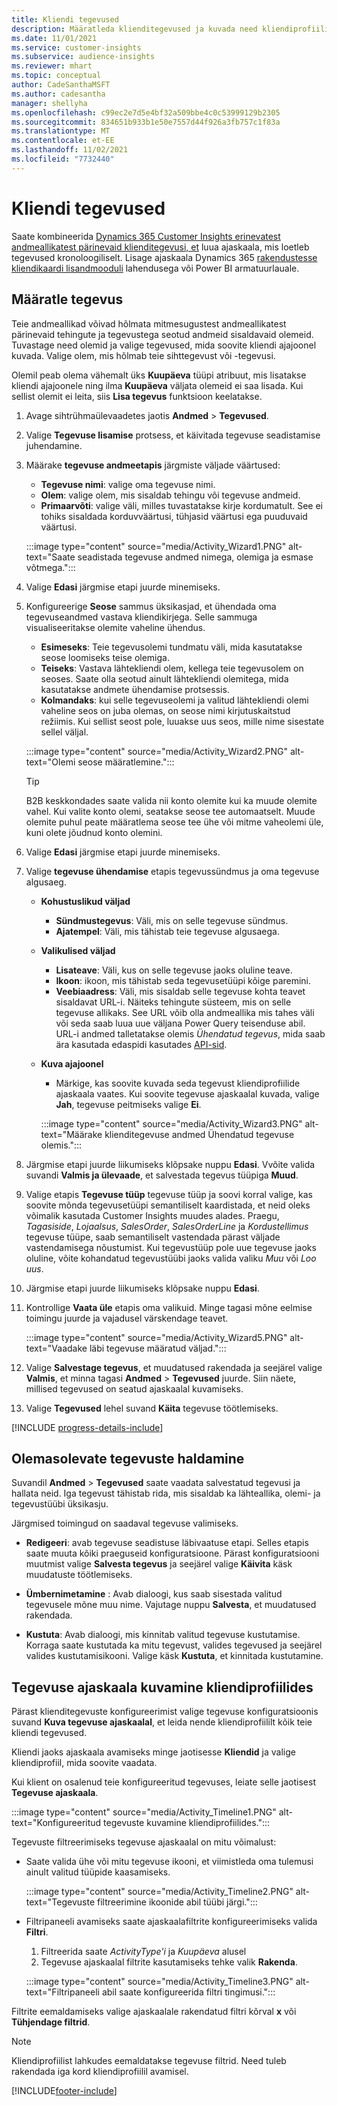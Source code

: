 ```yaml
---
title: Kliendi tegevused
description: Määratleda klienditegevused ja kuvada need kliendiprofiilide ajaskaalal.
ms.date: 11/01/2021
ms.service: customer-insights
ms.subservice: audience-insights
ms.reviewer: mhart
ms.topic: conceptual
author: CadeSanthaMSFT
ms.author: cadesantha
manager: shellyha
ms.openlocfilehash: c99ec2e7d5e4bf32a509bbe4c0c53999129b2305
ms.sourcegitcommit: 834651b933b1e50e7557d44f926a3fb757c1f83a
ms.translationtype: MT
ms.contentlocale: et-EE
ms.lasthandoff: 11/02/2021
ms.locfileid: "7732440"
---
```

# <a name="customer-activities"></a>Kliendi tegevused

Saate kombineerida [Dynamics 365 Customer Insights erinevatest andmeallikatest pärinevaid klienditegevusi, et](data-sources.md) luua ajaskaala, mis loetleb tegevused kronoloogiliselt. Lisage ajaskaala Dynamics 365 [rakendustesse kliendikaardi lisandmooduli](customer-card-add-in.md) lahendusega või Power BI armatuurlauale.

## <a name="define-an-activity"></a>Määratle tegevus

Teie andmeallikad võivad hõlmata mitmesugustest andmeallikatest pärinevaid tehingute ja tegevustega seotud andmeid sisaldavaid olemeid. Tuvastage need olemid ja valige tegevused, mida soovite kliendi ajajoonel kuvada. Valige olem, mis hõlmab teie sihttegevust või -tegevusi.

Olemil peab olema vähemalt üks **Kuupäeva** tüüpi atribuut, mis lisatakse kliendi ajajoonele ning ilma **Kuupäeva** väljata olemeid ei saa lisada. Kui sellist olemit ei leita, siis **Lisa tegevus** funktsioon keelatakse.

1. Avage sihtrühmaülevaadetes jaotis **Andmed** > **Tegevused**.

1. Valige **Tegevuse lisamise** protsess, et käivitada tegevuse seadistamise juhendamine.

1. Määrake **tegevuse andmeetapis** järgmiste väljade väärtused:

   - **Tegevuse nimi**: valige oma tegevuse nimi.
   - **Olem**: valige olem, mis sisaldab tehingu või tegevuse andmeid.
   - **Primaarvõti**: valige väli, milles tuvastatakse kirje kordumatult. See ei tohiks sisaldada korduvväärtusi, tühjasid väärtusi ega puuduvaid väärtusi.

   :::image type="content" source="media/Activity_Wizard1.PNG" alt-text="Saate seadistada tegevuse andmed nimega, olemiga ja esmase võtmega.":::

1. Valige **Edasi** järgmise etapi juurde minemiseks.

1. Konfigureerige **Seose** sammus üksikasjad, et ühendada oma tegevuseandmed vastava kliendikirjega. Selle sammuga visualiseeritakse olemite vaheline ühendus.  

   - **Esimeseks**: Teie tegevusolemi tundmatu väli, mida kasutatakse seose loomiseks teise olemiga.
   - **Teiseks**: Vastava lähtekliendi olem, kellega teie tegevusolem on seoses. Saate olla seotud ainult lähtekliendi olemitega, mida kasutatakse andmete ühendamise protsessis.
   - **Kolmandaks**: kui selle tegevuseolemi ja valitud lähtekliendi olemi vaheline seos on juba olemas, on seose nimi kirjutuskaitstud režiimis. Kui sellist seost pole, luuakse uus seos, mille nime sisestate sellel väljal.

   :::image type="content" source="media/Activity_Wizard2.PNG" alt-text="Olemi seose määratlemine.":::

   > [!TIP]
   > B2B keskkondades saate valida nii konto olemite kui ka muude olemite vahel. Kui valite konto olemi, seatakse seose tee automaatselt. Muude olemite puhul peate määratlema seose tee ühe või mitme vaheolemi üle, kuni olete jõudnud konto olemini.

1. Valige **Edasi** järgmise etapi juurde minemiseks. 

1. Valige **tegevuse ühendamise** etapis tegevussündmus ja oma tegevuse algusaeg. 
   - **Kohustuslikud väljad**
      - **Sündmustegevus**: Väli, mis on selle tegevuse sündmus.
      - **Ajatempel**: Väli, mis tähistab teie tegevuse algusaega.

   - **Valikulised väljad**
      - **Lisateave**: Väli, kus on selle tegevuse jaoks oluline teave.
      - **Ikoon**: ikoon, mis tähistab seda tegevusetüüpi kõige paremini.
      - **Veebiaadress**: Väli, mis sisaldab selle tegevuse kohta teavet sisaldavat URL-i. Näiteks tehingute süsteem, mis on selle tegevuse allikaks. See URL võib olla andmeallika mis tahes väli või seda saab luua uue väljana Power Query teisenduse abil. URL-i andmed talletatakse olemis *Ühendatud tegevus*, mida saab ära kasutada edaspidi kasutades [API-sid](apis.md).

   - **Kuva ajajoonel**
      - Märkige, kas soovite kuvada seda tegevust kliendiprofiilide ajaskaala vaates. Kui soovite tegevuse ajaskaalal kuvada, valige **Jah**, tegevuse peitmiseks valige **Ei**.

      :::image type="content" source="media/Activity_Wizard3.PNG" alt-text="Määrake klienditegevuse andmed Ühendatud tegevuse olemis.":::

1. Järgmise etapi juurde liikumiseks klõpsake nuppu **Edasi**. Vvõite valida suvandi **Valmis ja ülevaade**, et salvestada tegevus tüüpiga **Muud**. 

1. Valige etapis **Tegevuse tüüp** tegevuse tüüp ja soovi korral valige, kas soovite mõnda tegevusetüüpi semantiliselt kaardistada, et neid oleks võimalik kasutada Customer Insights muudes alades. Praegu, *Tagasiside*, *Lojaalsus*, *SalesOrder*, *SalesOrderLine* ja *Kordustellimus* tegevuse tüüpe, saab semantiliselt vastendada pärast väljade vastendamisega nõustumist. Kui tegevustüüp pole uue tegevuse jaoks oluline, võite kohandatud tegevustüübi jaoks valida valiku *Muu* või *Loo uus*.

1. Järgmise etapi juurde liikumiseks klõpsake nuppu **Edasi**. 

1. Kontrollige **Vaata üle** etapis oma valikuid. Minge tagasi mõne eelmise toimingu juurde ja vajadusel värskendage teavet.

   :::image type="content" source="media/Activity_Wizard5.PNG" alt-text="Vaadake läbi tegevuse määratud väljad.":::
   
1. Valige **Salvestage tegevus**, et muudatused rakendada ja seejärel valige **Valmis**, et minna tagasi **Andmed** > **Tegevused** juurde. Siin näete, millised tegevused on seatud ajaskaalal kuvamiseks. 

1. Valige **Tegevused** lehel suvand **Käita** tegevuse töötlemiseks. 

[!INCLUDE [progress-details-include](../includes/progress-details-pane.md)]

## <a name="manage-existing-activities"></a>Olemasolevate tegevuste haldamine

Suvandil **Andmed** > **Tegevused** saate vaadata salvestatud tegevusi ja hallata neid. Iga tegevust tähistab rida, mis sisaldab ka lähteallika, olemi- ja tegevustüübi üksikasju.

Järgmised toimingud on saadaval tegevuse valimiseks. 

- **Redigeeri**: avab tegevuse seadistuse läbivaatuse etapi. Selles etapis saate muuta kõiki praeguseid konfiguratsioone. Pärast konfiguratsiooni muutmist valige **Salvesta tegevus** ja seejärel valige **Käivita** käsk muudatuste töötlemiseks.

- **Ümbernimetamine** : Avab dialoogi, kus saab sisestada valitud tegevusele mõne muu nime. Vajutage nuppu **Salvesta**, et muudatused rakendada.

- **Kustuta**: Avab dialoogi, mis kinnitab valitud tegevuse kustutamise. Korraga saate kustutada ka mitu tegevust, valides tegevused ja seejärel valides kustutamisikooni. Valige käsk **Kustuta**, et kinnitada kustutamine.

## <a name="view-activity-timelines-on-customer-profiles"></a>Tegevuse ajaskaala kuvamine kliendiprofiilides

Pärast klienditegevuste konfigureerimist valige tegevuse konfiguratsioonis suvand **Kuva tegevuse ajaskaalal**, et leida nende kliendiprofiililt kõik teie kliendi tegevused.

Kliendi jaoks ajaskaala avamiseks minge jaotisesse **Kliendid** ja valige kliendiprofiil, mida soovite vaadata.

Kui klient on osalenud teie konfigureeritud tegevuses, leiate selle jaotisest **Tegevuse ajaskaala**.

:::image type="content" source="media/Activity_Timeline1.PNG" alt-text="Konfigureeritud tegevuste kuvamine kliendiprofiilides.":::

Tegevuste filtreerimiseks tegevuse ajaskaalal on mitu võimalust:

- Saate valida ühe või mitu tegevuse ikooni, et viimistleda oma tulemusi ainult valitud tüüpide kaasamiseks.

  :::image type="content" source="media/Activity_Timeline2.PNG" alt-text="Tegevuste filtreerimine ikoonide abil tüübi järgi.":::

- Filtripaneeli avamiseks saate ajaskaalafiltrite konfigureerimiseks valida **Filtri**.

   1. Filtreerida saate *ActivityType'i* ja *Kuupäeva* alusel
   1. Tegevuse ajaskaalal filtrite kasutamiseks tehke valik **Rakenda**.

   :::image type="content" source="media/Activity_Timeline3.PNG" alt-text="Filtripaneeli abil saate konfigureerida filtri tingimusi.":::

Filtrite eemaldamiseks valige ajaskaalale rakendatud filtri kõrval **x** või **Tühjendage filtrid**.


> [!NOTE]
> Kliendiprofiilist lahkudes eemaldatakse tegevuse filtrid. Need tuleb rakendada iga kord kliendiprofiilil avamisel.

[!INCLUDE[footer-include](../includes/footer-banner.md)]
